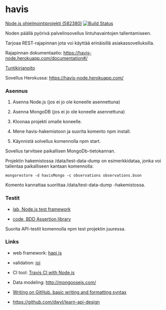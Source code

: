 # havis

[Node.js ohjelmointiprojekti (582380)](https://www.cs.helsinki.fi/courses/582380/2017/v/k/1) [![Build Status](https://travis-ci.org/tzpr/havis.png)](https://travis-ci.org/tzpr/havis)

Noden päällä pyörivä palvelinsovellus lintuhavaintojen tallentamiseen. 

Tarjoaa REST-rajapinnan jota voi käyttää erinäisillä asiakassovelluksilla.

Rajapinnan dokumentaatio: https://havis-node.herokuapp.com/documentation#/

[Tuntikirjanpito](https://docs.google.com/spreadsheets/d/1K8Glpp1wciou_UHgp79Y9SB7gtdhW1nfxqMcIz5VTb4/edit?usp=sharing)

Sovellus Herokussa: https://havis-node.herokuapp.com/

### Asennus

1. Asenna Node.js (jos ei jo ole koneelle asennettuna)

2. Asenna MongoDB (jos ei jo ole koneelle asennettuna)

3. Kloonaa projekti omalle koneelle. 

4. Mene havis-hakemistoon ja suorita komento npm install.

5. Käynnistä solvellus komennolla npm start.

Sovellus tarvitsee paikallisen MongoDb-tietokannan. 

Projektin hakemistossa /data/test-data-dump on esimerkkidataa, jonka voi tallentaa paikalliseen kantaan komennolla:
```
mongorestore -d havisMongo -c observations observations.bson 
```
Komento kannattaa suorittaa /data/test-data-dump -hakemistossa.

### Testit
- [lab, Node.js test framework](https://github.com/hapijs/lab)

- [code, BDD Assertion library](https://github.com/hapijs/code)

Suorita API-testit komennolla npm test projektin juuressa.


### Links
- web framework: [hapi.js](https://hapijs.com/)

- validation: [joi](https://github.com/hapijs/joi)

- CI tool: [Travis CI with Node.js](https://docs.travis-ci.com/user/languages/javascript-with-nodejs/)

- Data modeling: http://mongoosejs.com/

- [Writing on GitHub, basic writing and formatting syntax](https://help.github.com/articles/basic-writing-and-formatting-syntax/)

- https://github.com/dwyl/learn-api-design
